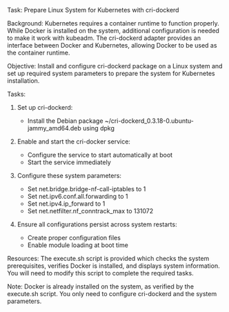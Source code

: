 Task: Prepare Linux System for Kubernetes with cri-dockerd

Background:
Kubernetes requires a container runtime to function properly. While Docker is installed on the system, additional configuration is needed to make it work with kubeadm. The cri-dockerd adapter provides an interface between Docker and Kubernetes, allowing Docker to be used as the container runtime.

Objective:
Install and configure cri-dockerd package on a Linux system and set up required system parameters to prepare the system for Kubernetes installation.

Tasks:
1. Set up cri-dockerd:
   - Install the Debian package ~/cri-dockerd_0.3.18-0.ubuntu-jammy_amd64.deb using dpkg

2. Enable and start the cri-docker service:
   - Configure the service to start automatically at boot
   - Start the service immediately

3. Configure these system parameters:
   - Set net.bridge.bridge-nf-call-iptables to 1
   - Set net.ipv6.conf.all.forwarding to 1
   - Set net.ipv4.ip_forward to 1
   - Set net.netfilter.nf_conntrack_max to 131072

4. Ensure all configurations persist across system restarts:
   - Create proper configuration files
   - Enable module loading at boot time

Resources:
The execute.sh script is provided which checks the system prerequisites, verifies Docker is installed, and displays system information. You will need to modify this script to complete the required tasks.

Note: Docker is already installed on the system, as verified by the execute.sh script. You only need to configure cri-dockerd and the system parameters.
